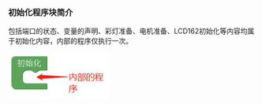 ### 初始化程序块简介

包括端口的状态、变量的声明、彩灯准备、电机准备、LCD162初始化等内容均属于初始化内容，内部的程序仅执行一次。

![图2.3-2](/assets/image094.jpg)

